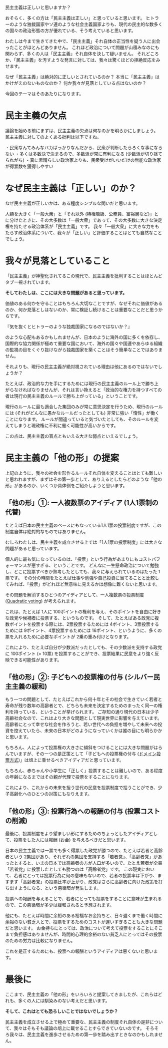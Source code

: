 <!-- 「民主主義」は正しいのか？ -->
<!-- ~現行制度の盲点について~ -->

民主主義は正しいと思いますか？

おそらく、多くの方は「民主主義は正しい」と思っていると思います。
ヒトラーのような独裁国家やソ連のような社会主義国家よりも、現代の民主的な数多くの国々の政治形態の方が優れている、そう考えていると思います。

わたしは今まで生きてきた中で、「民主主義」それ自体の正当性を疑う人に出会ったことがほとんどありません。
これほど政治について問題が山積みなのにも関わらず、多くの人は「民主主義」それ自体を決して疑いません。
それどころか、「民主主義」を汚すような発言に対しては、我々は驚くほどの拒絶反応をみせます。

なぜ「民主主義」は絶対的に正しいとされているのか？
本当に「民主主義」はかけがえのないものなのか？
何か我々が見落としている点はないのか？

今回のテーマはそのあたりになります。


# 民主主義の欠点
議論を始める前にまずは、民主主義の欠点は何なのかを明らかにしましょう。
民主主義に対してのよくある批判は以下ですね。

・民衆なんてみんなバカばっかりなんだから、民衆が判断したらろくな事にならない
・多くは多数決で決まるので、多数派が常に有利になる (少数派が切り捨てられがち)
・真に素晴らしい政治家よりも、民衆受けがいいだけの無能な政治家が得票数を獲得しやすい


# なぜ民主主義は「正しい」のか？
 なぜ民主主義が正しいかは、ある程度シンプルな問いだと思います。
 
人類を大きく「一般大衆」と「それ以外 (特権階級、公務員、富裕層など)」とに分けたときに、その大多数は「一般大衆」であって、その大多数に大きな決定権を持たせる政治体系が「民主主義」です。
我々「一般大衆」に大きな力をもたらす政治体系について、我々が「正しい」と評価することはとても自然なことでしょう。


# 我々が見落としていること
「民主主義」が神聖化されてるこの現代で、民主主義を批判することはほとんどタブー視されています。

**そしてわたしは、ここには大きな問題があると思っています。**

価値のある何かを守ることはもちろん大切なことですが、なぜそれに価値があるのか、何か見落としはないのか、常に検証し続けることは重要なことだと思うからです。

『気を抜くとヒトラーのような独裁国家になるのではないか？』

のような心配もあるかもしれませんが、日本のように海外の国に多くを依存し、国際的な協力関係が極めて重要な国において、海外の国々や国連やあらゆる組織の監視の目をくぐり抜けながら独裁国家を築くことはそう簡単なことではありません。

それよりも、現行の民主主義が絶対視されている理由は他にあるのではないでしょうか？

たとえば、政治的な力を手にするためには現行の民主主義のルール上で勝ち上がらなければなりませんが、それは言い換えると「政治的な権力を持つすべての者は現行の民主主義のルールで勝ち上がっている」ということです。

現行のルールに最も適合した集団のみが常に意思決定を行うため、現行のルールには (それがどんなに愚かなルールだったとしても) 非常に強い「惰性」が働くことになります。
ルールが間違っていると気づいたとしても、そのルールを変えてしまうと現政権に不利に働く可能性が高いからです。

この点は、民主主義の盲点ともいえる大きな弱点といえるでしょう。


# 民主主義の「他の形」の提案
上記のように、我々の社会を形作るルールそれ自体を変えることはとても難しいと思われますが、まずはその第一歩として、ありえるとしたらどのような「他の形」があるのか、いくつか具体例をご紹介しようと思います。

## 「他の形」①: 一人複数票のアイディア (1人1票制の代替)
たとえば日本の民主主義のベースにもなっている1人1票の投票制度ですが、この制度自体は絶対的なものではありません。

むしろわたしは、民主主義を成立させる上では「1人1票の投票制度」には大きな問題があると思っています。

個人的に最も気になっているのは、「投票」という行為があまりにもコストパフォーマンスが悪すぎる、ということです。
どんなに一生懸命政治について勉強し、どこに投票すべきか熟考したとしても、我々に与えられているのはたった 1票です。
その分の時間をたとえば仕事や勉強や自己投資に当てることと比較してみれば、「投票」がどれほど無意味に見えるかは想像に難くないと思います。

その問題を解消するひとつのアイディアとして、一人複数票の投票制度 ([Quadratic voting](https://en.wikipedia.org/wiki/Quadratic_voting#:~:text=Quadratic%20voting%20is%20a%20collective,voting%20paradox%20and%20majority%20rule.)) が考えられます。

これは、たとえば 1人に 100ポイントの権利を与え、そのポイントを自由に好きな政党や候補者に投票する、というものです。
そして、たとえばある政党に複数ポイントを投票する際には、2票投票するためには 4ポイント、3票投票するためには 9ポイント、4票投票するためには 16ポイント、というように、多くの票を入れるために必要なポイントが 2乗の重み付けとなります。

これにより、たとえば自分が少数派だったとしても、その少数派を支持する政党に 100ポイント (= 10票) を投票することができ、投票結果に民意をより強く反映できる可能性があります。

## 「他の形」②: 子どもへの投票権の付与 (シルバー民主主義の緩和)
もう一つの問題として、たとえばこれから何十年とその社会で生きていく若者と寿命が残り数年の高齢者とで、どちらも未来を決定するためのまったく同一の権利を持っている、ということが挙げられます。
ご存知の通り現代の日本は少子高齢社会なので、これはより大きな問題として現実世界に影響を与えています。
高齢者にとって幸せな社会を作ろうと、若い世代への負担を増やして未来への投資を控えていたら、未来の日本がどのようになっていくかは誰の目にも明らかかと思います。

もちろん、人によって投票権の大きさに傾斜をつけることには大きな問題がはらんでいますが、その一つの是正策として「子どもへの投票権の付与 ([ドメイン投票方式](https://ja.wikipedia.org/wiki/%E3%83%89%E3%83%A1%E3%82%A4%E3%83%B3%E6%8A%95%E7%A5%A8%E6%96%B9%E5%BC%8F))」は俎上に乗せるべきアイディアだと思っています。

もちろん、赤ちゃんや小学生に「正しく」投票することは難しいので、ある程度の年齢になるまではその親が代理で投票をすることになります。

これにより、これからの未来を担う世代の民意を投票制度で拾うことができ、少子高齢化へのひとつの対策にもなりえます。

## 「他の形」③: 投票行為への報酬の付与 (投票コストの削減)
最後に、投票制度をより望ましい形にするためのちょっとしたアイディアとして、投票をした人には報酬 (お金) を与えるべきだと思います。

日本の民主主義では一票でも多く得票した政党が勝つので、たとえば若者と高齢者という 2集団があり、それぞれの集団を支持する「若者党」、「高齢者党」があったとすると、いまの日本では高齢者の方が人口が多いので、たとえ若者が全員「若者党」に投票したとしても勝つのは「高齢者党」です。
この現実において、若者にとっては投票行為に何の意味もないので、若者の投票率は下がり、ますます「高齢者党」の投票比率が上がり、政党はさらに高齢者に向けた政策を打ち出すようになる、という悪循環が発生します。

投票への報酬を与えることで、若者にとっても投票をすることに意味が生まれるので、この悪循環が多少は緩和されると予想されます。

他にも、たとえば時間に余裕のある裕福なお金持ちと、日々遅くまで働く時間に余裕のない貧乏人とで、投票をするためのコストが違いすぎることも大きな問題だと思います。
お金持ちにとっては、政治について考えて投票をすることにそこまで負担感はありませんが、時間的心理的余裕のない貧乏人にとってはその投票のための労力は比較になりません。

これを是正するためにも、投票への報酬というアイディアは悪くないと思います。


# 最後に
ここまで、民主主義の「他の形」をいろいろと提案してきましたが、これらはどれも、多くの人には馴染みのない考えだと思います。

**そして、これはとても恐ろしいことではないでしょうか？**

民主主義を成立させる上で極めて重要な、民主主義の制度それ自体の是非について、我々はそもそも議論の俎上に載せることすらできていないのです。
そろそろ我々は、民主主義を進歩させるための第一歩を踏み出すときなのかもしれません。
